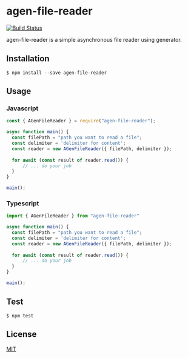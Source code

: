 # agen-file-reader
[![Build Status](https://travis-ci.com/mythofleader/agen-file-reader.svg?branch=master)](https://travis-ci.com/mythofleader/agen-file-reader)

agen-file-reader is a simple asynchronous file reader using generator.

## Installation
```
$ npm install --save agen-file-reader
```

## Usage
### Javascript
```javascript
const { AGenFileReader } = require("agen-file-reader");

async function main() {
  const filePath = "path you want to read a file";
  const delimiter = 'delimiter for content'; 
  const reader = new AGenFileReader({ filePath, delimiter });
  
  for await (const result of reader.read()) {
      // ... do your job
  }
}

main();
```

### Typescript
```typescript
import { AGenFileReader } from "agen-file-reader"

async function main() {
  const filePath = "path you want to read a file";
  const delimiter = 'delimiter for content'; 
  const reader = new AGenFileReader({ filePath, delimiter });
  
  for await (const result of reader.read()) {
      // ... do your job
  }
}

main();
```

## Test
```
$ npm test
```

## License
[MIT](./LICENSE)
